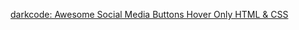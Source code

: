 ﻿[darkcode: Awesome Social Media Buttons Hover Only HTML & CSS](https://www.darkcode.info/2018/05/awesome-social-media-buttons-hover-only.html)